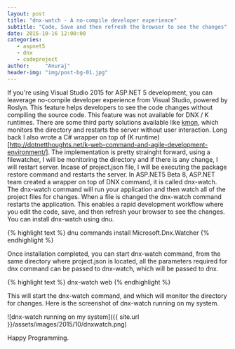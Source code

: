 ```yaml
---
layout: post
title: "dnx-watch - A no-compile developer experience"
subtitle: "Code, Save and then refresh the browser to see the changes"
date: 2015-10-16 12:00:00
categories: 
   - aspnet5
   - dnx
   - codeproject
author:     "Anuraj"
header-img: "img/post-bg-01.jpg"
---
```

If you're using Visual Studio 2015 for ASP.NET 5 development, you can leaverage no-compile developer experience from Visual Studio, powered by Roslyn. This feature helps developers to see the code changes without compiling the source code. This feature was not available for DNX / K runtimes. There are some third party solutions available like [kmon](https://github.com/henriksen/kmon), which monitors the directory and restarts the server without user interaction. Long back I also wrote a C# wrapper on top of (K runtime)[http://dotnetthoughts.net/k-web-command-and-agile-development-environment/]. The implementation is pretty strainght forward, using a filewatcher, I will be monitoring the directory and if there is any change, I will restart server. Incase of project.json file, I will be executing the package restore command and restarts the server. In ASP.NET5 Beta 8, ASP.NET team created a wrapper on top of DNX command, it is called dnx-watch. The dnx-watch command will run your application and then watch all of the project files for changes. When a file is changed the dnx-watch command restarts the application. This enables a rapid development workflow where you edit the code, save, and then refresh your browser to see the changes. You can install dnx-watch using dnu.

{% highlight text %}
dnu commands install Microsoft.Dnx.Watcher
{% endhighlight %}

Once installation completed, you can start dnx-watch command, from the same directory where project.json is located, all the parameters required for dnx command can be passed to dnx-watch, which will be passed to dnx.

{% highlight text %}
dnx-watch web
{% endhighlight %}

This will start the dnx-watch command, and which will monitor the directory for changes. Here is the screenshot of dnx-watch running on my system.

![dnx-watch running on my system]({{ site.url }}/assets/images/2015/10/dnxwatch.png)

Happy Programming.
